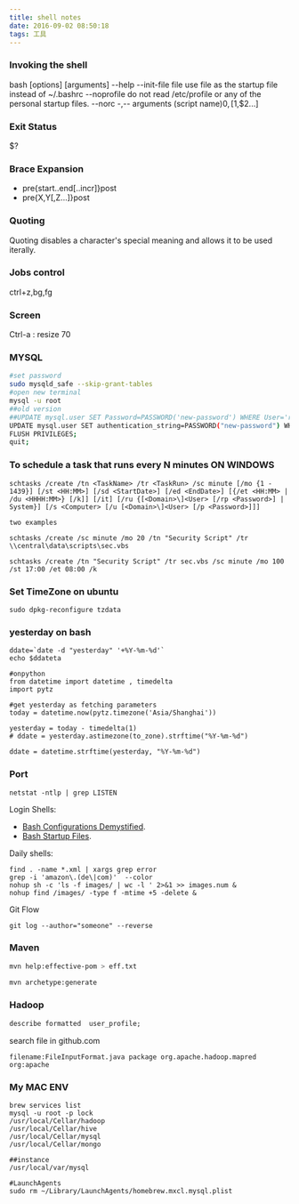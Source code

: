 ```yaml
---
title: shell notes
date: 2016-09-02 08:50:18
tags: 工具
---
```


### Invoking the shell
bash [options] [arguments]
--help
--init-file file
use file as the startup file instead of ~/.bashrc
--noprofile
do not read /etc/profile or any of the personal startup files.
--norc
-,--
arguments (script name)$0,[$1,$2...]

### Exit Status
$?


### Brace Expansion
 - pre{start..end[..incr]}post
 - pre{X,Y[,Z...]}post

### Quoting
Quoting disables a character's special meaning and allows it to be used iterally.


### Jobs control
ctrl+z,bg,fg

### Screen
Ctrl-a : resize 70

### MYSQL
```bash
#set password
sudo mysqld_safe --skip-grant-tables
#open new terminal
mysql -u root
##old version
##UPDATE mysql.user SET Password=PASSWORD('new-password') WHERE User='root';
UPDATE mysql.user SET authentication_string=PASSWORD("new-password") WHERE User='root';
FLUSH PRIVILEGES;
quit;
```


### To schedule a task that runs every N minutes ON WINDOWS
```
schtasks /create /tn <TaskName> /tr <TaskRun> /sc minute [/mo {1 - 1439}] [/st <HH:MM>] [/sd <StartDate>] [/ed <EndDate>] [{/et <HH:MM> | /du <HHHH:MM>} [/k]] [/it] [/ru {[<Domain>\]<User> [/rp <Password>] | System}] [/s <Computer> [/u [<Domain>\]<User> [/p <Password>]]]

two examples

schtasks /create /sc minute /mo 20 /tn "Security Script" /tr \\central\data\scripts\sec.vbs

schtasks /create /tn "Security Script" /tr sec.vbs /sc minute /mo 100 /st 17:00 /et 08:00 /k

```

### Set TimeZone on ubuntu

```
sudo dpkg-reconfigure tzdata
```

### yesterday on bash

```
ddate=`date -d "yesterday" '+%Y-%m-%d'`
echo $ddateta

#onpython
from datetime import datetime , timedelta
import pytz

#get yesterday as fetching parameters
today = datetime.now(pytz.timezone('Asia/Shanghai'))

yesterday = today - timedelta(1)
# ddate = yesterday.astimezone(to_zone).strftime("%Y-%m-%d")

ddate = datetime.strftime(yesterday, "%Y-%m-%d")

```

### Port
```
netstat -ntlp | grep LISTEN
```
 
Login Shells:

  * [Bash Configurations Demystified](http://dghubble.com/blog/posts/.bashprofile-.profile-and-.bashrc-conventions/).
  * [Bash Startup Files](https://www.gnu.org/software/bash/manual/html_node/Bash-Startup-Files.html).


Daily shells:
```
find . -name *.xml | xargs grep error
grep -i 'amazon\.(de\|com)'  --color
nohup sh -c 'ls -f images/ | wc -l ' 2>&1 >> images.num &
nohup find /images/ -type f -mtime +5 -delete &
```

Git Flow
```
git log --author="someone" --reverse
```

### Maven

```bash
mvn help:effective-pom > eff.txt

mvn archetype:generate

```

### Hadoop
```sql
describe formatted  user_profile;
```

search file in github.com

```
filename:FileInputFormat.java package org.apache.hadoop.mapred org:apache
```



### My MAC ENV

```
brew services list
mysql -u root -p lock
/usr/local/Cellar/hadoop
/usr/local/Cellar/hive
/usr/local/Cellar/mysql
/usr/local/Cellar/mongo

##instance
/usr/local/var/mysql

#LaunchAgents
sudo rm ~/Library/LaunchAgents/homebrew.mxcl.mysql.plist
```